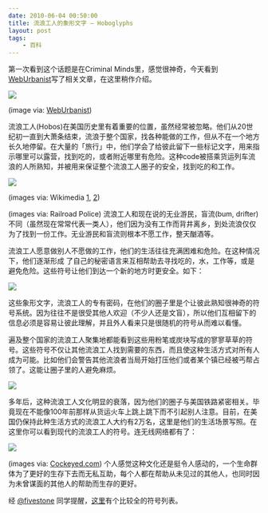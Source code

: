 ```yaml
---
date: 2010-06-04 00:50:00
title: 流浪工人的象形文字 – Hoboglyphs
layout: post
tags:
    - 百科
---
```

第一次看到这个话题是在Criminal Minds里，感觉很神奇，今天看到[WebUrbanist](http://weburbanist.com/2010/06/03/hoboglyphs-secret-transient-symbols-modern-nomad-codes/)写了相关文章，在这里稍作介绍。

![](https://lh4.googleusercontent.com/_JkjZvHYNoXw/TFHvjr60XUI/AAAAAAABDeo/YYYrD_YGiws/s800/hoboglyphs.jpeg)

(image via: [WebUrbanist](http://weburbanist.com/2010/06/03/hoboglyphs-secret-transient-symbols-modern-nomad-codes/))

流浪工人(Hobos)在美国历史里有着重要的位置，虽然经常被忽略。他们从20世纪初一直到大萧条结束，流浪于整个国家，找各种能做的工作，但从不在一个地方长久地停留。在大量的「旅行」中，他们学会了给彼此留下一些标记文字，用来指示哪里可以露营，找到吃的，或者附近哪里有危险。这种code被搭乘货运列车流浪的人所熟知，并被用来保证整个流浪工人圈子的安全，找到吃的和工作。

![](https://lh5.googleusercontent.com/_JkjZvHYNoXw/TFHvslOR9rI/AAAAAAABDes/WTLXaGnPYgo/s800/hobos.jpeg)

(images via: Wikimedia [1](http://en.wikipedia.org/wiki/File:Hobos2.jpg), [2](http://upload.wikimedia.org/wikipedia/commons/3/3e/ThreeHobosChicago1929.jpg))

(images via: Railroad Police)
流浪工人和现在说的无业游民，盲流(bum, drifter)不同（虽然现在常常代表一类人），他们因为没有工作而背井离乡，到处流浪仅仅为了找到一份工作。无业游民和盲流则根本不愿工作，整天酗酒等。

流浪工人愿意做别人不愿做的工作，他们的生活往往充满困难和危险。在这种情况下，他们逐渐形成 了自己的秘密语言来互相帮助去寻找吃的，水，工作等，或是避免危险。这些符号让他们到达一个新的地方时更安全。如下：

![](https://lh5.googleusercontent.com/_JkjZvHYNoXw/TFJaSGgq4hI/AAAAAAABDgQ/b-UY74la3MU/s800/hobo-glyphs-code.jpeg)

这些象形文字，流浪工人的专有密码，在他们的圈子里是个让彼此熟知很神奇的符号系统。因为往往不是很受其他人欢迎（不少人还是文盲），所以他们互相留下的信息必须是容易让彼此理解，并且外人看来只是很随机的符号从而难以看懂。

遍及整个国家的流浪工人聚集地都能看到这些用粉笔或炭块写成的寥寥草草的符号。这些符号不仅让其他流浪工人找到需要的东西，而且使这种生活方式对所有人成为可能。比如他们会警告其他流浪者当局开始打压他们或者某个镇已经被丐帮占领了。这能让圈子里的人避免麻烦。

![](https://lh3.googleusercontent.com/_JkjZvHYNoXw/TFHv-IC1hNI/AAAAAAABDe0/thZhyzzrjjc/s800/modern-vagabonds.jpeg)

多年后，这种流浪工人文化明显的衰落，因为他们的圈子与美国铁路紧密相关。毕竟现在不能像100年前那样从货运火车上跳上跳下而不引起别人注意。目前，在美国仍保持此种生活方式的流浪工人大约有2万名，这里是他们的生活场景写照。在这里你可以看到现代的流浪工人的符号。连无线网络都有了：

![](https://lh6.googleusercontent.com/_JkjZvHYNoXw/TFHwN_PFqXI/AAAAAAABDe4/DtIOZDm_Cns/s800/modern-hoboglyphs-1.jpeg)

(images via: [Cockeyed.com](http://www.cockeyed.com/archive/hobo/modern_hobo.html))
个人感觉这种文化还是挺令人感动的，一个生命群体为了更好的生存下去而无私互助，每个人都在帮助从未见过的其他人，也同时因为未曾谋面的其他人的帮助而生存的更好。

经 [@fivestone](http://twitter.com/fivestone) 同学提醒，[这里](http://elmerfudd.us/dp/hobo/hobo.htm)有个比较全的符号列表。
